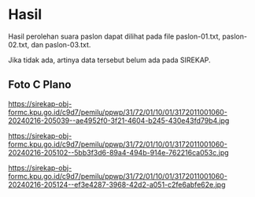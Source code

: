 # Hasil

Hasil perolehan suara paslon dapat dilihat pada file paslon-01.txt, paslon-02.txt, dan paslon-03.txt.

Jika tidak ada, artinya data tersebut belum ada pada SIREKAP.

## Foto C Plano

https://sirekap-obj-formc.kpu.go.id/c9d7/pemilu/ppwp/31/72/01/10/01/3172011001060-20240216-205039--ae4952f0-3f21-4604-b245-430e43fd79b4.jpg

https://sirekap-obj-formc.kpu.go.id/c9d7/pemilu/ppwp/31/72/01/10/01/3172011001060-20240216-205102--5bb3f3d6-89a4-494b-914e-762216ca053c.jpg

https://sirekap-obj-formc.kpu.go.id/c9d7/pemilu/ppwp/31/72/01/10/01/3172011001060-20240216-205124--ef3e4287-3968-42d2-a051-c2fe6abfe62e.jpg
